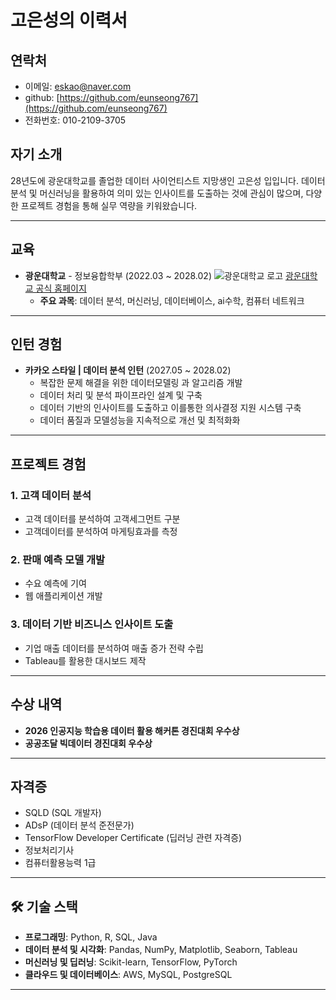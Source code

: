 # 고은성의 이력서

##  연락처
- 이메일: eskao@naver.com
- github: [https://github.com/eunseong767](https://github.com/eunseong767)
- 전화번호: 010-2109-3705


##  자기 소개
28년도에 광운대학교를 졸업한 데이터 사이언티스트 지망생인 고은성 입입니다. 데이터 분석 및 머신러닝을 활용하여 의미 있는 인사이트를 도출하는 것에 관심이 많으며, 다양한 프로젝트 경험을 통해 실무 역량을 키워왔습니다.

---

##  교육
- **광운대학교** - 정보융합학부 (2022.03 ~ 2028.02)
![광운대학교 로고](/image/다운로드%20(1).jpg)
  [광운대학교 공식 홈페이지](https://www.kw.ac.kr) 
  -  **주요 과목**: 데이터 분석, 머신러닝, 데이터베이스, ai수학, 컴퓨터 네트워크

---

##  인턴 경험
- **카카오 스타일 | 데이터 분석 인턴** (2027.05 ~ 2028.02)
  - 복잡한 문제 해결을 위한 데이터모델링 과 알고리즘 개발
  - 데이터 처리 및 분석 파이프라인 설계 및 구축
  - 데이터 기반의 인사이트를 도출하고 이를통한 의사결정 지원 시스템 구축
  - 데이터 품질과 모델성능을 지속적으로 개선 및 최적화화

---

##  프로젝트 경험
### 1. **고객 데이터 분석**
- 고객 데이터를 분석하여 고객세그먼트 구분
- 고객데이터를 분석하여 마게팅효과를 측정


### 2. **판매 예측 모델 개발**
- 수요 예측에 기여
- 웹 애플리케이션 개발

### 3. **데이터 기반 비즈니스 인사이트 도출**
- 기업 매출 데이터를 분석하여 매출 증가 전략 수립
- Tableau를 활용한 대시보드 제작

---

##  수상 내역
- **2026 인공지능 학습용 데이터 활용 해커톤 경진대회 우수상** 
- **공공조달 빅데이터 경진대회 우수상**

---

##  자격증
- SQLD (SQL 개발자)
- ADsP (데이터 분석 준전문가)
- TensorFlow Developer Certificate (딥러닝 관련 자격증)
- 정보처리기사
- 컴퓨터활용능력 1급

---

## 🛠 기술 스택
- **프로그래밍**: Python, R, SQL, Java
- **데이터 분석 및 시각화**: Pandas, NumPy, Matplotlib, Seaborn, Tableau
- **머신러닝 및 딥러닝**: Scikit-learn, TensorFlow, PyTorch
- **클라우드 및 데이터베이스**: AWS, MySQL, PostgreSQL

---
